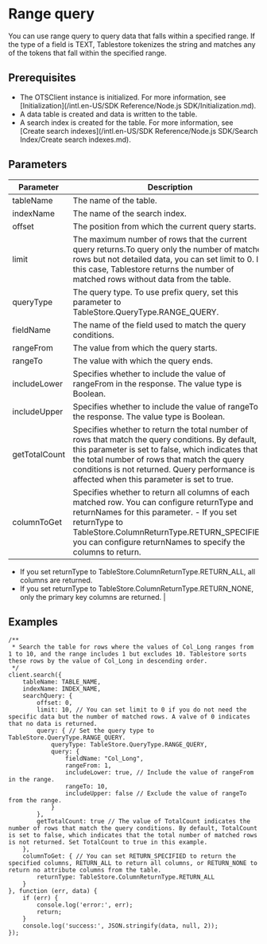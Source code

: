 # Range query

You can use range query to query data that falls within a specified range. If the type of a field is TEXT, Tablestore tokenizes the string and matches any of the tokens that fall within the specified range.

## Prerequisites

-   The OTSClient instance is initialized. For more information, see [Initialization](/intl.en-US/SDK Reference/Node.js SDK/Initialization.md).
-   A data table is created and data is written to the table.
-   A search index is created for the table. For more information, see [Create search indexes](/intl.en-US/SDK Reference/Node.js SDK/Search Index/Create search indexes.md).

## Parameters

|Parameter|Description|
|---------|-----------|
|tableName|The name of the table.|
|indexName|The name of the search index.|
|offset|The position from which the current query starts.|
|limit|The maximum number of rows that the current query returns.To query only the number of matched rows but not detailed data, you can set limit to 0. In this case, Tablestore returns the number of matched rows without data from the table. |
|queryType|The query type. To use prefix query, set this parameter to TableStore.QueryType.RANGE\_QUERY.|
|fieldName|The name of the field used to match the query conditions.|
|rangeFrom|The value from which the query starts.|
|rangeTo|The value with which the query ends.|
|includeLower|Specifies whether to include the value of rangeFrom in the response. The value type is Boolean.|
|includeUpper|Specifies whether to include the value of rangeTo in the response. The value type is Boolean.|
|getTotalCount|Specifies whether to return the total number of rows that match the query conditions. By default, this parameter is set to false, which indicates that the total number of rows that match the query conditions is not returned. Query performance is affected when this parameter is set to true. |
|columnToGet|Specifies whether to return all columns of each matched row. You can configure returnType and returnNames for this parameter. -   If you set returnType to TableStore.ColumnReturnType.RETURN\_SPECIFIED, you can configure returnNames to specify the columns to return.
-   If you set returnType to TableStore.ColumnReturnType.RETURN\_ALL, all columns are returned.
-   If you set returnType to TableStore.ColumnReturnType.RETURN\_NONE, only the primary key columns are returned. |

## Examples

```
/**
 * Search the table for rows where the values of Col_Long ranges from 1 to 10, and the range includes 1 but excludes 10. Tablestore sorts these rows by the value of Col_Long in descending order.
 */
client.search({
    tableName: TABLE_NAME,
    indexName: INDEX_NAME,
    searchQuery: {
        offset: 0,
        limit: 10, // You can set limit to 0 if you do not need the specific data but the number of matched rows. A valve of 0 indicates that no data is returned.
        query: { // Set the query type to TableStore.QueryType.RANGE_QUERY.
            queryType: TableStore.QueryType.RANGE_QUERY,
            query: {
                fieldName: "Col_Long",
                rangeFrom: 1,
                includeLower: true, // Include the value of rangeFrom in the range.
                rangeTo: 10,
                includeUpper: false // Exclude the value of rangeTo from the range.
            }
        },
        getTotalCount: true // The value of TotalCount indicates the number of rows that match the query conditions. By default, TotalCount is set to false, which indicates that the total number of matched rows is not returned. Set TotalCount to true in this example.
    },
    columnToGet: { // You can set RETURN_SPECIFIED to return the specified columns, RETURN_ALL to return all columns, or RETURN_NONE to return no attribute columns from the table.
        returnType: TableStore.ColumnReturnType.RETURN_ALL
    }
}, function (err, data) {
    if (err) {
        console.log('error:', err);
        return;
    }
    console.log('success:', JSON.stringify(data, null, 2));
});
```

